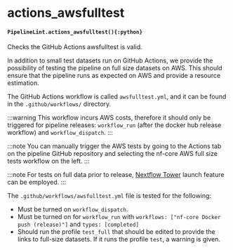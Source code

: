 # actions_awsfulltest

#### `PipelineLint.actions_awsfulltest(){:python}`

Checks the GitHub Actions awsfulltest is valid.

In addition to small test datasets run on GitHub Actions, we provide the possibility of testing the pipeline on full size datasets on AWS.
This should ensure that the pipeline runs as expected on AWS and provide a resource estimation.

The GitHub Actions workflow is called `awsfulltest.yml`, and it can be found in the `.github/workflows/` directory.

:::warning
This workflow incurs AWS costs, therefore it should only be triggered for pipeline releases:
`workflow_run` (after the docker hub release workflow) and `workflow_dispatch`.
:::

:::note
You can manually trigger the AWS tests by going to the Actions tab on the pipeline GitHub repository and selecting the
nf-core AWS full size tests workflow on the left.
:::

:::note
For tests on full data prior to release, [Nextflow Tower](https://tower.nf) launch feature can be employed.
:::

The `.github/workflows/awsfulltest.yml` file is tested for the following:

- Must be turned on `workflow_dispatch`.
- Must be turned on for `workflow_run` with `workflows: ["nf-core Docker push (release)"]` and `types: [completed]`
- Should run the profile `test_full` that should be edited to provide the links to full-size datasets. If it runs the profile `test`, a warning is given.
